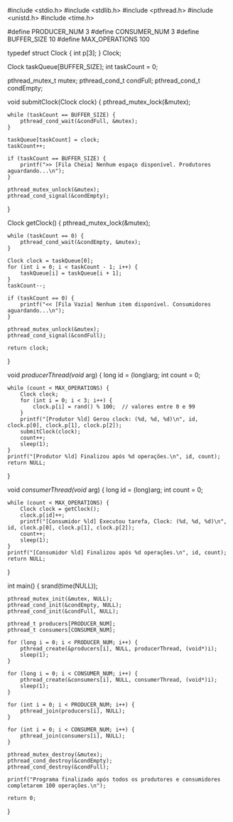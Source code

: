 #include <stdio.h>
#include <stdlib.h>
#include <pthread.h>
#include <unistd.h>
#include <time.h>

#define PRODUCER_NUM 3
#define CONSUMER_NUM 3
#define BUFFER_SIZE 10
#define MAX_OPERATIONS 100

typedef struct Clock {
    int p[3];
} Clock;

Clock taskQueue[BUFFER_SIZE];
int taskCount = 0;

pthread_mutex_t mutex;
pthread_cond_t condFull;
pthread_cond_t condEmpty;

void submitClock(Clock clock) {
    pthread_mutex_lock(&mutex);

    while (taskCount == BUFFER_SIZE) {
        pthread_cond_wait(&condFull, &mutex);
    }

    taskQueue[taskCount] = clock;
    taskCount++;

    if (taskCount == BUFFER_SIZE) {
        printf(">> [Fila Cheia] Nenhum espaço disponível. Produtores aguardando...\n");
    }

    pthread_mutex_unlock(&mutex);
    pthread_cond_signal(&condEmpty);
}

Clock getClock() {
    pthread_mutex_lock(&mutex);

    while (taskCount == 0) {
        pthread_cond_wait(&condEmpty, &mutex);
    }

    Clock clock = taskQueue[0];
    for (int i = 0; i < taskCount - 1; i++) {
        taskQueue[i] = taskQueue[i + 1];
    }
    taskCount--;

    if (taskCount == 0) {
        printf("<< [Fila Vazia] Nenhum item disponível. Consumidores aguardando...\n");
    }

    pthread_mutex_unlock(&mutex);
    pthread_cond_signal(&condFull);

    return clock;
}

void *producerThread(void* arg) {
    long id = (long)arg;
    int count = 0;

    while (count < MAX_OPERATIONS) {
        Clock clock;
        for (int i = 0; i < 3; i++) {
            clock.p[i] = rand() % 100;  // valores entre 0 e 99
        }
        printf("[Produtor %ld] Gerou clock: (%d, %d, %d)\n", id, clock.p[0], clock.p[1], clock.p[2]);
        submitClock(clock);
        count++;
        sleep(1);
    }
    printf("[Produtor %ld] Finalizou após %d operações.\n", id, count);
    return NULL;
}

void *consumerThread(void* arg) {
    long id = (long)arg;
    int count = 0;

    while (count < MAX_OPERATIONS) {
        Clock clock = getClock();
        clock.p[id]++;
        printf("[Consumidor %ld] Executou tarefa, Clock: (%d, %d, %d)\n", id, clock.p[0], clock.p[1], clock.p[2]);
        count++;
        sleep(1);
    }
    printf("[Consumidor %ld] Finalizou após %d operações.\n", id, count);
    return NULL;
}

int main() {
    srand(time(NULL));

    pthread_mutex_init(&mutex, NULL);
    pthread_cond_init(&condEmpty, NULL);
    pthread_cond_init(&condFull, NULL);

    pthread_t producers[PRODUCER_NUM];
    pthread_t consumers[CONSUMER_NUM];

    for (long i = 0; i < PRODUCER_NUM; i++) {
        pthread_create(&producers[i], NULL, producerThread, (void*)i);
        sleep(1);
    }

    for (long i = 0; i < CONSUMER_NUM; i++) {
        pthread_create(&consumers[i], NULL, consumerThread, (void*)i);
        sleep(1);
    }

    for (int i = 0; i < PRODUCER_NUM; i++) {
        pthread_join(producers[i], NULL);
    }

    for (int i = 0; i < CONSUMER_NUM; i++) {
        pthread_join(consumers[i], NULL);
    }

    pthread_mutex_destroy(&mutex);
    pthread_cond_destroy(&condEmpty);
    pthread_cond_destroy(&condFull);

    printf("Programa finalizado após todos os produtores e consumidores completarem 100 operações.\n");

    return 0;
}


